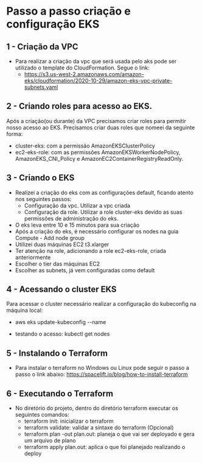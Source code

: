 # Passo a passo criação e configuração EKS

## 1 - Criação da VPC

- Para realizar a criação da vpc que será usada pelo aks pode ser utilizado o template do CloudFormation. Segue o link:
    - https://s3.us-west-2.amazonaws.com/amazon-eks/cloudformation/2020-10-29/amazon-eks-vpc-private-subnets.yaml

## 2 - Criando roles para acesso ao EKS.

Após a criação(ou durante) da VPC precisamos criar roles para permitir nosso acesso ao EKS. Precisamos criar duas roles que nomeei da seguinte forma:
- cluster-eks: com a permissão AmazonEKSClusterPolicy
- ec2-eks-role: com as permissões AmazonEKSWorkerNodePolicy, AmazonEKS_CNI_Policy e AmazonEC2ContainerRegistryReadOnly.

## 3 - Criando o EKS

- Realizei a criação do eks com as configurações default, ficando atento nos seguintes passos:
    - Configuração da vpc. Utilizar a vpc criada
    - Configuração da role. Utilizar a role cluster-eks devido as suas permissões de administração do eks.
- O eks leva entre 10 e 15 minutos para sua criação
- Após a criação do eks, é necessário configurar os nodes na guia Compute - Add node group
- Utilizei duas máquinas EC2 t3.xlarger
- Ter atenção na role, adicionando a role ec2-eks-role, criada anteriormente
- Escolher o tier das máquinas EC2
- Escolher as subnets, já vem configuradas como default

## 4 - Acessando o cluster EKS

Para acessar o cluster necessário realizar a configuração do kubeconfig na máquina local:
- aws eks update-kubeconfig --name <nome do eks>

- testando o acesso: kubectl get nodes

## 5 - Instalando o Terraform

- Para instalar o terraform no Windows ou Linux pode seguir o passo a passo o link abaixo:
    https://spacelift.io/blog/how-to-install-terraform

## 6 - Executando o Terraform

- No diretório do projeto, dentro do diretório terraform executar os seguintes comandos:
    - terraform init: inicializar o terraform
    - terraform validate: validar a sintaxe do terraform (Opcional)
    - terraform plan -out plan.out: planeja o que vai ser deployado e gera um arquivo de plano
    - terraform apply plan.out: aplica o que foi planejado realizando o deploy
